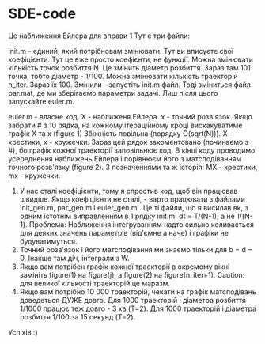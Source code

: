 # SDE-code
Це наближення Ейлера для вправи 1
Тут є три файли:

init.m - єдиний, який потрібновам змінювати. 
Тут ви вписуєте свої коефіцієнти. Тут це вже просто коефієнти, не функції.
Можна змінювати кількість точок розбиття N. Це змінить діаметр розбиття. 
Зараз там 101 точка, тобто діаметр - 1/100.
Можна змінювати кількість траекторій n_iter. Зараз їх 100.
Змінили - запустіть init.m файл. 
Тоді зміниться файл par.mat, де ми зберігаємо параметри задачі. 
Лиш після цього запускайте euler.m.

euler.m - власне код. X - наближеня Ейлера. x - точний розв'язок.
Якщо забрати # з 10 рядка, на кожному ітераційному кроці вискакуватиме графік X та x (figure 1)
Збіжність повільна (порядку O(sqrt(N))). 
X - хрестики, x - кружечки.
Зараз цей рядок закоментовано (починаємо з #), бо графік кожної траекторії заповільнює код.
В кінці коду проводимо усереднення наближень Ейлера і порівнюєм його з матсподіванням точного розв'язку (figure 2).
З позначеннями та ж історія:
MX - хрестики, mx - кружечки.

1. У нас сталі коефіцієнти, тому я спростив код, щоб він працював швидше.
Якщо коефіцієнти не сталі, - варто працювати з файлами init_gen.m, par_gen.m і euler_gen.m .
Це ті файли, що я висилав вк,
з одним істотнім виправленням в 1 рядку init.m: dt = T/(N-1), а не 1/(N-1).
Проблема: Наближення інтегруванням надто сильно коливається для деяких значень параметрів (від'ємне a наче) і графіки не будуватимуться.
2. Точний розв'язок і його матсподівання ми знаємо тільки для b = d = 0.
Інакше там діч, інтеграли з W.
3. Якщо вам потрібен графік кожної траекторії в окремому вікні замініть figure(1) на figure(j), а figure(2) на figure(n_iter+1).
Caution: для великої кількості траекторій це маразм.
4. Якщо вам потрібно 10 000 траекторій, чекати на графік матсподівань доведеться ДУЖЕ довго.
Для 1000 траекторій і діаметра розбиття 1/1000 працює теж довго - 3 хв (T=2).
Для 1000 траекторій і діаметра розбиття 1/100 за 15 секунд (T=2).

Успіхів :)
